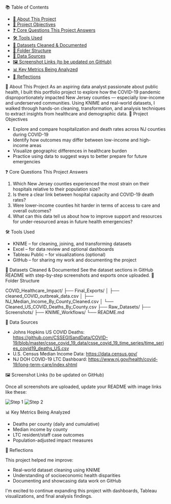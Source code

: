 📚 Table of Contents

- [👋 About This Project](#about-this-project)
- [🎯 Project Objectives](#project-objectives)
- [❓ Core Questions This Project Answers](#core-questions-this-project-answers)
- [🛠️ Tools Used](#tools-used)
- [🧵 Datasets Cleaned & Documented](#datasets-cleaned--documented)
- [📁 Folder Structure](#folder-structure)
- [🔗 Data Sources](#data-sources)
- [🖼 Screenshot Links (to be updated on GitHub)](#screenshot-links)
- [📊 Key Metrics Being Analyzed](#key-metrics-being-analyzed)
- [🧠 Reflections](#reflections)

👋 About This Project
As an aspiring data analyst passionate about public health, I built this portfolio project to explore how the COVID-19 pandemic disproportionately impacted New Jersey counties — especially low-income and underserved communities. Using KNIME and real-world datasets, I walked through hands-on cleaning, transformation, and analysis techniques to extract insights from healthcare and demographic data.
🎯 Project Objectives

- Explore and compare hospitalization and death rates across NJ counties during COVID-19
- Identify how outcomes may differ between low-income and high-income areas
- Visualize geographic differences in healthcare burden
- Practice using data to suggest ways to better prepare for future emergencies

❓ Core Questions This Project Answers

1. Which New Jersey counties experienced the most strain on their hospitals relative to their population size?
2. Is there a clear link between hospital capacity and COVID-19 death rates?
3. Were lower-income counties hit harder in terms of access to care and overall outcomes?
4. What can this data tell us about how to improve support and resources for under-resourced areas in future health emergencies?

🛠️ Tools Used

- KNIME – for cleaning, joining, and transforming datasets
- Excel – for data review and optional dashboards
- Tableau Public – for visualizations (optional)
- GitHub – for sharing my work and documenting the project

🧵 Datasets Cleaned & Documented
See the dataset sections in GitHub README with step-by-step screenshots and exports once uploaded.
📁 Folder Structure

COVID_Healthcare_Impact/
├── Final_Exports/
│   ├── cleaned_COVID_outbreak_data.csv
│   ├── NJ_Median_Income_By_County_Cleaned.csv
│   └── Cleaned_US_COVID_Deaths_By_County.csv
├── Raw_Datasets/
├── Screenshots/
├── KNIME_Workflows/
└── README.md

🔗 Data Sources

- Johns Hopkins US COVID Deaths: https://github.com/CSSEGISandData/COVID-19/blob/master/csse_covid_19_data/csse_covid_19_time_series/time_series_covid19_deaths_US.csv
- U.S. Census Median Income Data: https://data.census.gov/
- NJ DOH COVID-19 LTC Dashboard: https://www.nj.gov/health/covid-19/long-term-care/index.shtml

🖼 Screenshot Links (to be updated on GitHub)

Once all screenshots are uploaded, update your README with image links like these:

![Step 1](https://github.com/Margaret-Johnson-ai/Data-Analytics-Portfolio/blob/main/COVID_Healthcare_Impact/Screenshots/01_Load_COVID_Data.png)
![Step 2](https://github.com/Margaret-Johnson-ai/Data-Analytics-Portfolio/blob/main/COVID_Healthcare_Impact/Screenshots/02_Filter_Rows.png)

📊 Key Metrics Being Analyzed

- Deaths per county (daily and cumulative)
- Median income by county
- LTC resident/staff case outcomes
- Population-adjusted impact measures

🧠 Reflections

This project helped me improve:
- Real-world dataset cleaning using KNIME
- Understanding of socioeconomic health disparities
- Documenting and showcasing data work on GitHub

I'm excited to continue expanding this project with dashboards, Tableau visualizations, and final analysis findings.
